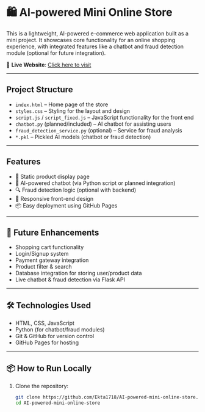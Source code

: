 # 🛍️ AI-powered Mini Online Store

This is a lightweight, AI-powered e-commerce web application built as a mini project. It showcases core functionality for an online shopping experience, with integrated features like a chatbot and fraud detection module (optional for future integration).

🚀 **Live Website**: [Click here to visit](https://ekta1718.github.io/AI-powered-mini-online-store/)

---

##  Project Structure

- `index.html` – Home page of the store
- `styles.css` – Styling for the layout and design
- `script.js` / `script_fixed.js` – JavaScript functionality for the front end
- `chatbot.py` (planned/included) – AI chatbot for assisting users
- `fraud_detection_service.py` (optional) – Service for fraud analysis
- `*.pkl` – Pickled AI models (chatbot or fraud detection)

---

##  Features

- 🛒 Static product display page
- 🤖 AI-powered chatbot (via Python script or planned integration)
- 🔍 Fraud detection logic (optional with backend)
- 🎨 Responsive front-end design
- 📦 Easy deployment using GitHub Pages

---

## 🧪 Future Enhancements

- Shopping cart functionality
- Login/Signup system
- Payment gateway integration
- Product filter & search
- Database integration for storing user/product data
- Live chatbot & fraud detection via Flask API

---

## 🛠️ Technologies Used

- HTML, CSS, JavaScript
- Python (for chatbot/fraud modules)
- Git & GitHub for version control
- GitHub Pages for hosting

---

## 📦 How to Run Locally

1. Clone the repository:

   ```bash
   git clone https://github.com/Ekta1718/AI-powered-mini-online-store.git
   cd AI-powered-mini-online-store
